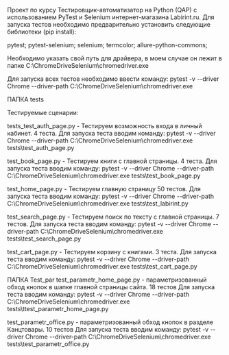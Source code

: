 Проект по курсу Тестировщик-автоматизатор на Python (QAP) с использованием PyTest и Selenium интернет-магазина Labirint.ru.
Для запуска тестов необходимо предварительно установить следующие библиотеки (pip install):

pytest;
pytest-selenium;
selenium;
termcolor;
allure-python-commons;

Необходимо указать свой путь для драйвера, в моем случае он лежит в папке C:\ChromeDriveSelenium\chromedriver.exe

Для запуска всех тестов  необходимо ввести команду: pytest -v --driver Chrome --driver-path C:\ChromeDriveSelenium\chromedriver.exe

ПАПКА tests

Тестируемые сценарии:

tests_test_auth_page.py - Тестируем возможность входа в личный кабинет. 4 теста. 
Для запуска теста вводим команду:           pytest -v --driver Chrome --driver-path C:\ChromeDriveSelenium\chromedriver.exe tests\test_auth_page.py

test_book_page.py - Тестируем книги с главной страницы. 4 теста. 
Для запуска теста вводим команду:           pytest -v --driver Chrome --driver-path C:\ChromeDriveSelenium\chromedriver.exe tests\test_book_page.py

test_home_page.py - Тестируем главную страницу 50 тестов. 
Для запуска теста вводим команду:           pytest -v --driver Chrome --driver-path C:\ChromeDriveSelenium\chromedriver.exe tests\test_labirint.py

test_search_page.py - Тестируем поиск по тексту с главной страницы. 7 тестов. 
Для запуска теста вводим команду:           pytest -v --driver Chrome --driver-path C:\ChromeDriveSelenium\chromedriver.exe tests\test_search_page.py

test_cart_page.py - Тестируем корзину с книгами. 3 теста. 
Для запуска теста вводим команду:           pytest -v --driver Chrome --driver-path C:\ChromeDriveSelenium\chromedriver.exe tests\test_cart_page.py



ПАПКА Test_par
test_parametr_home_page.py - параметризованный обход кнопок в шапке главной страницы сайта. 18 тестов
Для запуска теста вводим команду:           pytest -v --driver Chrome --driver-path C:\ChromeDriveSelenium\chromedriver.exe tests\ttest_parametr_home_page.py

test_parametr_office.py - параметризованный обход кнопок в разделе Канцтовары. 10 тестов
Для запуска теста вводим команду:           pytest -v --driver Chrome --driver-path C:\ChromeDriveSelenium\chromedriver.exe tests\test_parametr_office.py

